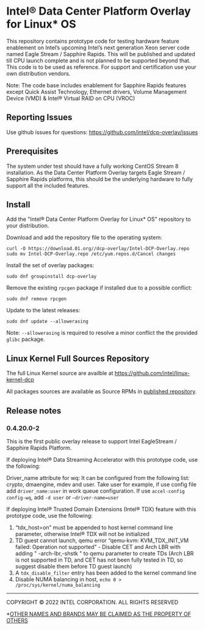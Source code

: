 # Intel:registered: Data Center Platform Overlay for Linux* OS

This repository contains prototype code for testing hardware feature enablement on Intel’s upcoming Intel’s next generation Xeon server code named Eagle Stream / Sapphire Rapids. This will be published and updated till CPU launch complete and is not planned to be supported beyond that. This code is to be used as reference. For support and certification use your own distribution vendors. 

Note: The code base includes enablement for Sapphire Rapids features except Quick Assist Technology, Ethernet drivers, Volume Management Device (VMD) & 
Intel® Virtual RAID on CPU (VROC) 

## Reporting Issues
Use github issues for questions: https://github.com/intel/dcp-overlay/issues 

## Prerequisites 

The system under test should have a fully working CentOS Stream 8 installation. 
As the Data Center Platform Overlay targets Eagle Stream / Sapphire Rapids platforms, this should be the underlying hardware to fully support all the included features. 

## Install 

Add the "Intel:registered: Data Center Platform Overlay for Linux* OS" repository to your distribution.

Download and add the repository file to the operating system:
```
curl -O https://download.01.org//dcp-overlay/Intel-DCP-Overlay.repo 
sudo mv Intel-DCP-Overlay.repo /etc/yum.repos.d/Cancel changes
```

Install the set of overlay packages:
```
sudo dnf groupinstall dcp-overlay
```

Remove the existing ``rpcgen`` package if installed due to a possible conflict:
```
sudo dnf remove rpcgen
```

Update to the latest releases:
```
sudo dnf update --allowerasing
```
Note: ``--allowerasing`` is required to resolve a minor conflict the the provided ``glibc`` package.

## Linux Kernel Full Sources Repository

The full Linux Kernel source are availble at https://github.com/intel/linux-kernel-dcp

All packages sources are available as Source RPMs in [published repository](https://download.01.org/dcp-overlay/repo/src).


## Release notes 
### 0.4.20.0-2 
This is the first public overlay release to support Intel EagleStream / Sapphire Rapids Platform. 

If deploying Intel:registered: Data Streaming Accelerator with this prototype code, use the following:

Driver_name attribute for wq: It can be configured from the following list: crypto, dmaengine, mdev and user. Take user for example, if use config file add ``driver_name:user`` in work queue configuration. If use ``accel-config config-wq``, add ``-d user`` or ``–driver-name=user`` 

If deploying Intel:registered: Trusted Domain Extensions (Intel:registered: TDX) feature with this prototype code, use the following:
1. “tdx_host=on” must be appended to host kernel command line parameter, otherwise Intel:registered: TDX will not be initialized 
2. TD guest cannot launch, qemu error “qemu-kvm: KVM_TDX_INIT_VM failed: Operation not supported” - Disable CET and Arch LBR with adding " -arch-lbr,-shstk " to qemu parameter to create TDs (Arch LBR is not supported in TD, and CET has not been fully tested in TD, so suggest disable them before TD guest launch) 
3. A ``tdx_disable_filter`` entry has been added to the kernel command line 
4. Disable NUMA balancing in host, 
```echo 0 > /proc/sys/kernel/numa_balancing``` 

---

COPYRIGHT © 2022 INTEL CORPORATION. ALL RIGHTS RESERVED

*[OTHER NAMES AND BRANDS MAY BE CLAIMED AS THE PROPERTY OF OTHERS](https://www.intel.com/content/www/us/en/legal/trademarks.html "Trademarks")

